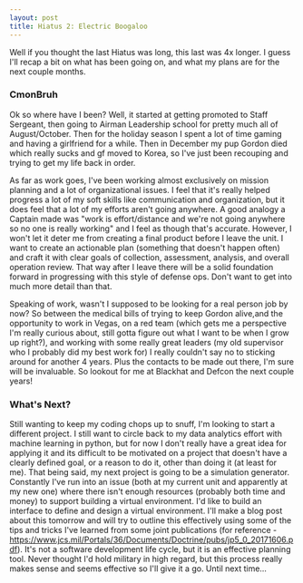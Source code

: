 ```yaml
---
layout: post
title: Hiatus 2: Electric Boogaloo
---
```


Well if you thought the last Hiatus was long, this last was 4x longer. I guess I'll recap a bit on what has been going on, and what my plans are for the next couple months.

### CmonBruh

Ok so where have I been? Well, it started at getting promoted to Staff Sergeant, then going to Airman Leadership school for pretty much all of August/October. Then for the holiday season I spent a lot of time gaming and having a girlfriend for a while. Then in December my pup Gordon died which really sucks and gf moved to Korea, so I've just been recouping and trying to get my life back in order. 

As far as work goes, I've been working almost exclusively on mission planning and a lot of organizational issues. I feel that it's really helped progress a lot of my soft skills like communication and organization, but it does feel that a lot of my efforts aren't going anywhere. A good analogy a Captain made was "work is effort/distance and we're not going anywhere so no one is really working" and I feel as though that's accurate. However, I won't let it deter me from creating a final product before I leave the unit. I want to create an actionable plan (something that doesn't happen often) and craft it with clear goals of collection, assessment, analysis, and overall operation review. That way after I leave there will be a solid foundation forward in progressing with this style of defense ops. Don't want to get into much more detail than that.

Speaking of work, wasn't I supposed to be looking for a real person job by now? So between the medical bills of trying to keep Gordon alive,and the opportunity to work in Vegas, on a red team (which gets me a perspective I'm really curious about, still gotta figure out what I want to be when I grow up right?), and working with some really great leaders (my old supervisor who I probably did my best work for) I really couldn't say no to sticking around for another 4 years. Plus the contacts to be made out there, I'm sure will be invaluable. So lookout for me at Blackhat and Defcon the next couple years!

### What's Next?

Still wanting to keep my coding chops up to snuff, I'm looking to start a different project. I still want to circle back to my data analytics effort with machine learning in python, but for now I don't really have a great idea for applying it and its difficult to be motivated on a project that doesn't have a clearly defined goal, or a reason to do it, other than doing it (at least for me). That being said, my next project is going to be a simulation generator. Constantly I've run into an issue (both at my current unit and apparently at my new one) where there isn't enough resources (probably both time and money) to support building a virtual environment. I'd like to build an interface to define and design a virtual environment. I'll make a blog post about this tomorrow and will try to outline this effectively using some of the tips and tricks I've learned from some joint publications (for reference - https://www.jcs.mil/Portals/36/Documents/Doctrine/pubs/jp5_0_20171606.pdf). It's not a software development life cycle, but it is an effective planning tool. Never thought I'd hold military in high regard, but this process really makes sense and seems effective so I'll give it a go. Until next time...
